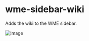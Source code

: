 # wme-sidebar-wiki
Adds the wiki to the WME sidebar.

![image](https://github.com/user-attachments/assets/ed87a505-653a-4c2c-a4c6-92d892cb5550)
